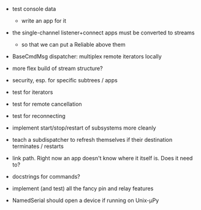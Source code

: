 
* test console data
  * write an app for it
* the single-channel listener+connect apps must be converted to streams
  * so that we can put a Reliable above them
* BaseCmdMsg dispatcher: multiplex remote iterators locally
* more flex build of stream structure?
* security, esp. for specific subtrees / apps
* test for iterators
* test for remote cancellation
* test for reconnecting
* implement start/stop/restart of subsystems more cleanly
* teach a subdispatcher to refresh themselves if their destination
  terminates / restarts

* link path. Right now an app doesn't know where it itself is.
  Does it need to?

* docstrings for commands?

* implement (and test) all the fancy pin and relay features

* NamedSerial should open a device if running on Unix-µPy
